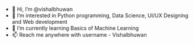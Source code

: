 - 👋 Hi, I’m @vishalbhuwan
- 👀 I’m interested in Python programming, Data Science, UI/UX Designing and Web development
- 🌱 I’m currently learning Basics of Machine Learning
- 📫 Reach me anywhere with username -  Vishalbhuwan

<!---
vishalbhuwan/vishalbhuwan is a ✨ special ✨ repository because its `README.md` (this file) appears on your GitHub profile.
You can click the Preview link to take a look at your changes.
--->
